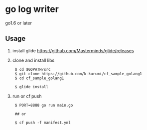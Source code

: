 # go log writer

go1.6 or later

## Usage

1. install glide
https://github.com/Masterminds/glide/releases

2. clone and install libs

        $ cd $GOPATH/src
        $ git clone https://github.com/k-kurumi/cf_sample_golang1
        $ cd cf_sample_golang1

        $ glide install

3. run or cf push

        $ PORT=8888 go run main.go

        ## or

        $ cf push -f manifest.yml
